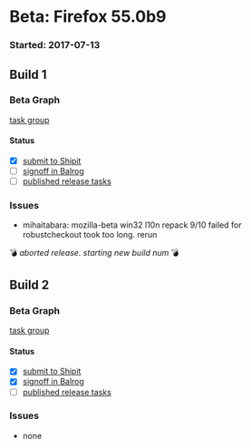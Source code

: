 # Beta: Firefox 55.0b9

### Started: 2017-07-13

## Build 1

### Beta Graph
[task group](https://tools.taskcluster.net/push-inspector/#/bG8UyGK1SOepunVStFhX2A)


#### Status
- [x] [submit to Shipit](https://wiki.mozilla.org/Release:Release_Automation_on_Mercurial:Starting_a_Release#Submit_to_Ship_It)
- [ ] [signoff in Balrog](../how-tos/relpro.md#3-signoffs)
- [ ] [published release tasks](../how-tos/relpro.md#4-publish-release)

### Issues
- mihaitabara: mozilla-beta win32 l10n repack 9/10 failed for robustcheckout took too long. rerun

:bomb: _aborted release. starting new build num_ :bomb:

## Build 2

### Beta Graph
[task group](https://tools.taskcluster.net/push-inspector/#/bLZtf6iuTEGOxvAnL9WE5g)


#### Status
- [x] [submit to Shipit](https://wiki.mozilla.org/Release:Release_Automation_on_Mercurial:Starting_a_Release#Submit_to_Ship_It)
- [x] [signoff in Balrog](../how-tos/relpro.md#3-signoffs)
- [ ] [published release tasks](../how-tos/relpro.md#4-publish-release)

### Issues
- none



